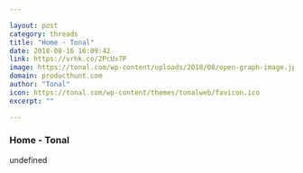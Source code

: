 ```yaml
---

layout: post
category: threads
title: "Home - Tonal"
date: 2018-08-16 16:09:42
link: https://vrhk.co/2PcUx7P
image: https://tonal.com/wp-content/uploads/2018/08/open-graph-image.jpg
domain: producthunt.com
author: "Tonal"
icon: https://tonal.com/wp-content/themes/tonalweb/favicon.ico
excerpt: ""

---
```


### Home - Tonal

undefined